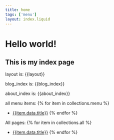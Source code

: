 ```yaml
---
title: home
tags: ['menu']
layout: index.liquid
---
```


# Hello world!
## This is my index page

layout is: {{layout}}

blog_index is: {{blog_index}}

about_index is: {{about_index}}


all menu items: 
{% for item in collections.menu %}
- [{{item.data.title}}]({{item.url}})
{% endfor %}



All pages:
{% for item in collections.all  %}
- [{{item.data.title}}]({{item.url}})
{% endfor %}